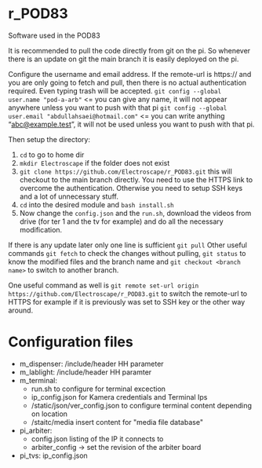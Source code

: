 # r_POD83

Software used in the POD83

It is recommended to pull the code directly from git on the pi. So whenever there is an update on git the main branch it is easily deployed on the pi.

Configure the username and email address. If the remote-url is https:// and you are only going to fetch and pull, then there is no actual authentication required. Even typing trash will be accepted.
`git config --global user.name "pod-a-arb"`  <= you can give any name, it will not appear anywhere unless you want to push with that pi
`git config --global user.email "abdullahsaei@hotmail.com"` <= you can write anything “abc@example.test”,  it will not be used unless you want to push with that pi.

Then setup the directory:
1. `cd` to go to home dir
2. `mkdir Electroscape` if the folder does not exist
3. `git clone https://github.com/Electroscape/r_POD83.git`  this will checkout to the main branch directly. You need to use the HTTPS link to overcome the authentication. Otherwise you need to setup SSH keys and a lot of unnecessary stuff.
4. `cd` into the desired module and `bash install.sh`
5. Now change the `config.json` and the `run.sh`, download the videos from drive (for ter 1 and the tv for example) and do all the necessary modification.

If there is any update later only one line is sufficient `git pull`
Other useful commands `git fetch` to check the changes without pulling, `git status` to know the modified files and the branch name and `git checkout <branch name>`  to switch to another branch.

One useful command as well is `git remote set-url origin https://github.com/Electroscape/r_POD83.git` to switch the remote-url to HTTPS  for example if it is previously was set to SSH key  or the other way around.


# Configuration files

 * m_dispenser: /include/header HH parameter
 * m_lablight: /include/header HH paramter
 * m_terminal:
   * run.sh to configure for terminal excection
   * ip_config.json for Kamera credentials and Terminal Ips
   * /static/json/ver_config.json to configure terminal content depending on location
   * /staitc/media insert content for "media file database"
 * pi_arbiter:
   * config.json listing of the IP it connects to
   * arbiter_config -> set the revision of the arbiter board
 * pi_tvs: ip_config.json 